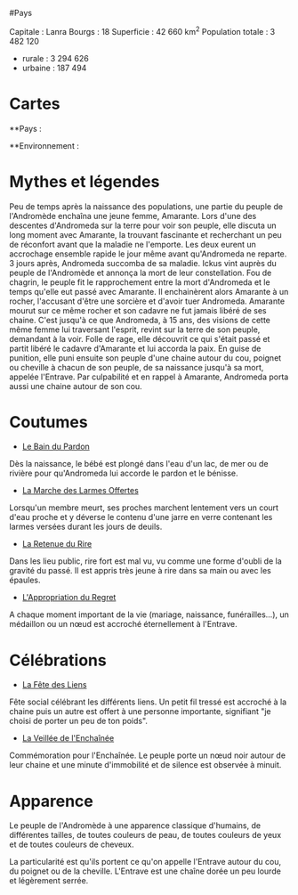 #Pays

Capitale : Lanra
Bourgs : 18
Superficie : 42 660 km<sup>2</sup>
Population totale : 3 482 120
- rurale : 3 294 626
- urbaine : 187 494

# Cartes

**Pays :



**Environnement :


# Mythes et légendes

Peu de temps après la naissance des populations, une partie du peuple de l'Andromède enchaîna une jeune femme, Amarante. Lors d'une des descentes d'Andromeda sur la terre pour voir son peuple, elle discuta un long moment avec Amarante, la trouvant fascinante et recherchant un peu de réconfort avant que la maladie ne l'emporte. 
Les deux eurent un accrochage ensemble rapide le jour même avant qu'Andromeda ne reparte.
3 jours après, Andromeda succomba de sa maladie. 
Ickus vint auprès du peuple de l'Andromède et annonça la mort de leur constellation. Fou de chagrin, le peuple fit le rapprochement entre la mort d'Andromeda et le temps qu'elle eut passé avec Amarante.
Il enchainèrent alors Amarante à un rocher, l'accusant d'être une sorcière et d'avoir tuer Andromeda. Amarante mourut sur ce même rocher et son cadavre ne fut jamais libéré de ses chaine.
C'est jusqu'à ce que Andromeda, à 15 ans, des visions de cette même femme lui traversant l'esprit, revint sur la terre de son peuple, demandant à la voir.
Folle de rage, elle découvrit ce qui s'était passé et partit libéré le cadavre d'Amarante et lui accorda la paix. En guise de punition, elle puni ensuite son peuple d'une chaine autour du cou, poignet ou cheville à chacun de son peuple, de sa naissance jusqu'à sa mort, appelée l'Entrave. 
Par culpabilité et en rappel à Amarante, Andromeda porta aussi une chaine autour de son cou.

# Coutumes

- <u>Le Bain du Pardon</u>

Dès la naissance, le bébé est plongé dans l'eau d'un lac, de mer ou de rivière pour qu'Andromeda lui accorde le pardon et le bénisse.

- <u>La Marche des Larmes Offertes</u>

Lorsqu'un membre meurt, ses proches marchent lentement vers un court d'eau proche et y déverse le contenu d'une jarre en verre contenant les larmes versées durant les jours de deuils.

- <u>La Retenue du Rire</u>

Dans les lieu public, rire fort est mal vu, vu comme une forme d'oubli de la gravité du passé. Il est appris très jeune à rire dans sa main ou avec les épaules.

- <u>L'Appropriation du Regret</u>

A chaque moment important de la vie (mariage, naissance, funérailles…), un médaillon ou un nœud est accroché éternellement à l'Entrave.

# Célébrations

- <u>La Fête des Liens</u>

Fête social célébrant les différents liens. Un petit fil tressé est accroché à la chaine puis un autre est offert à une personne importante, signifiant "je choisi de porter un peu de ton poids".

- <u>La Veillée de l'Enchaînée</u>

Commémoration pour l'Enchaînée. Le peuple porte un nœud noir autour de leur chaine et une minute d'immobilité et de silence est observée à minuit.

# Apparence

Le peuple de l'Andromède à une apparence classique d'humains, de différentes tailles, de toutes couleurs de peau, de toutes couleurs de yeux et de toutes couleurs de cheveux.

La particularité est qu'ils portent ce qu'on appelle l'Entrave autour du cou, du poignet ou de la cheville. L'Entrave est une chaîne dorée un peu lourde et légèrement serrée.